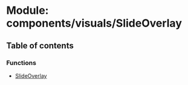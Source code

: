 # Module: components/visuals/SlideOverlay

## Table of contents

### Functions

- [SlideOverlay](../functions/components_visuals_SlideOverlay.SlideOverlay.md)
